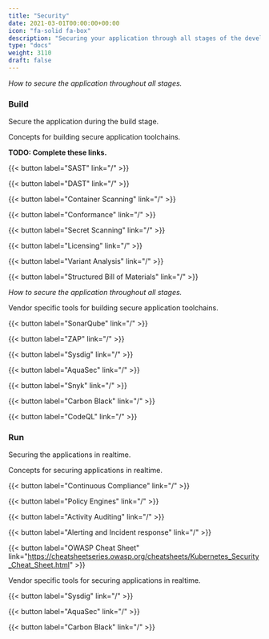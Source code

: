 ```yaml
---
title: "Security"
date: 2021-03-01T00:00:00+00:00
icon: "fa-solid fa-box"
description: "Securing your application through all stages of the development lifecycle"
type: "docs"
weight: 3110
draft: false
---
```


_How to secure the application throughout all stages._

### Build

Secure the application during the build stage.

Concepts for building secure application toolchains.

**TODO: Complete these links.**

{{< button label="SAST" link="/" >}}
</br>

{{< button label="DAST" link="/" >}}
</br>

{{< button label="Container Scanning" link="/" >}}
</br>

{{< button label="Conformance" link="/" >}}
</br>

{{< button label="Secret Scanning" link="/" >}}
</br>

{{< button label="Licensing" link="/" >}}
</br>

{{< button label="Variant Analysis" link="/" >}}
</br>

{{< button label="Structured Bill of Materials" link="/" >}}
</br>

_How to secure the application throughout all stages._

Vendor specific tools for building secure application toolchains.

{{< button label="SonarQube" link="/" >}}
</br>

{{< button label="ZAP" link="/" >}}
</br>

{{< button label="Sysdig" link="/" >}}
</br>

{{< button label="AquaSec" link="/" >}}
</br>

{{< button label="Snyk" link="/" >}}
</br>

{{< button label="Carbon Black" link="/" >}}
</br>

{{< button label="CodeQL" link="/" >}}
</br>

### Run

Securing the applications in realtime.

Concepts for securing applications in realtime.

{{< button label="Continuous Compliance" link="/" >}}
</br>

{{< button label="Policy Engines" link="/" >}}
</br>

{{< button label="Activity Auditing" link="/" >}}
</br>

{{< button label="Alerting and Incident response" link="/" >}}
</br>

{{< button label="OWASP Cheat Sheet" link="https://cheatsheetseries.owasp.org/cheatsheets/Kubernetes_Security_Cheat_Sheet.html" >}}
</br>

Vendor specific tools for securing applications in realtime.

{{< button label="Sysdig" link="/" >}}
</br>

{{< button label="AquaSec" link="/" >}}
</br>

{{< button label="Carbon Black" link="/" >}}
</br>
